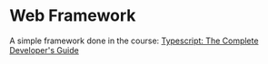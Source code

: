 # Web Framework

A simple framework done in the course: [Typescript: The Complete Developer's Guide](https://www.udemy.com/course/typescript-the-complete-developers-guide)
